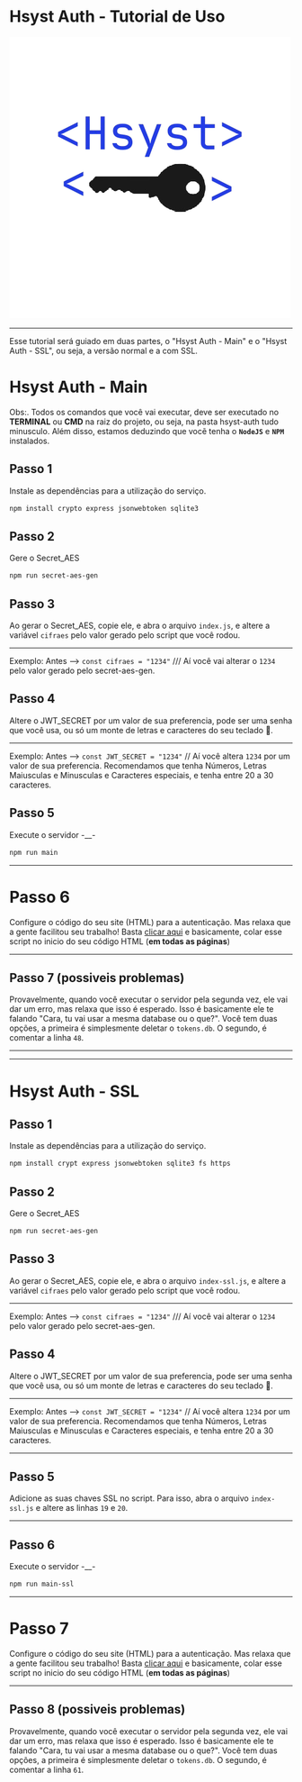 # Hsyst Auth - Tutorial de Uso
![Logo Hsyst Auth](https://github.com/Hsyst/Hsyst-Auth/blob/main/Hsyst_Auth-semfundo.png)

---

Esse tutorial será guiado em duas partes, o "Hsyst Auth - Main" e o "Hsyst Auth - SSL", ou seja, a versão normal e a com SSL.

# Hsyst Auth - Main
Obs:. Todos os comandos que você vai executar, deve ser executado no **TERMINAL** ou **CMD** na raiz do projeto, ou seja, na pasta hsyst-auth tudo minusculo. Além disso, estamos deduzindo que vocẽ tenha o **`NodeJS`** e **`NPM`** instalados.

## Passo 1
Instale as dependências para a utilização do serviço.
```sh
npm install crypto express jsonwebtoken sqlite3
```

## Passo 2
Gere o Secret_AES
```sh
npm run secret-aes-gen
```

## Passo 3
Ao gerar o Secret_AES, copie ele, e abra o arquivo `index.js`, e altere a variável `cifraes` pelo valor gerado pelo script que você rodou.

---

Exemplo: Antes --> `const cifraes = "1234"`  /// Aí você vai alterar o `1234` pelo valor gerado pelo secret-aes-gen.


## Passo 4
Altere o JWT_SECRET por um valor de sua preferencia, pode ser uma senha que você usa, ou só um monte de letras e caracteres do seu teclado 🙂.

---

Exemplo: Antes --> `const JWT_SECRET = "1234"` // Aí você altera `1234` por um valor de sua preferencia. Recomendamos que tenha Números, Letras Maiusculas e Minusculas e Caracteres especiais, e tenha entre 20 a 30 caracteres.


## Passo 5
Execute o servidor -__-

```sh
npm run main
```

---

# Passo 6
Configure o código do seu site (HTML) para a autenticação. Mas relaxa que a gente facilitou seu trabalho! Basta [clicar aqui](https://github.com/Hsyst/Hsyst-Auth/?tab=readme-ov-file#o-que-devo-alterar-no-meu-c%C3%B3digo) e basicamente, colar esse script no inicio do seu código HTML (**em todas as páginas**)

---

## Passo 7 (possiveis problemas)
Provavelmente, quando você executar o servidor pela segunda vez, ele vai dar um erro, mas relaxa que isso é esperado. Isso é basicamente ele te falando "Cara, tu vai usar a mesma database ou o que?". Você tem duas opções, a primeira é simplesmente deletar o `tokens.db`. O segundo, é comentar a linha `48`.

---
---

# Hsyst Auth - SSL

## Passo 1
Instale as dependências para a utilização do serviço.
```sh
npm install crypt express jsonwebtoken sqlite3 fs https
```

## Passo 2
Gere o Secret_AES
```sh
npm run secret-aes-gen
```

## Passo 3
Ao gerar o Secret_AES, copie ele, e abra o arquivo `index-ssl.js`, e altere a variável `cifraes` pelo valor gerado pelo script que você rodou.

---

Exemplo: Antes --> `const cifraes = "1234"`  /// Aí você vai alterar o `1234` pelo valor gerado pelo secret-aes-gen.


## Passo 4
Altere o JWT_SECRET por um valor de sua preferencia, pode ser uma senha que você usa, ou só um monte de letras e caracteres do seu teclado 🙂.

---

Exemplo: Antes --> `const JWT_SECRET = "1234"` // Aí você altera `1234` por um valor de sua preferencia. Recomendamos que tenha Números, Letras Maiusculas e Minusculas e Caracteres especiais, e tenha entre 20 a 30 caracteres.

---

## Passo 5
Adicione as suas chaves SSL no script. Para isso, abra o arquivo `index-ssl.js` e altere as linhas `19` e `20`.

---

## Passo 6
Execute o servidor -__-

```sh
npm run main-ssl
```
---

# Passo 7
Configure o código do seu site (HTML) para a autenticação. Mas relaxa que a gente facilitou seu trabalho! Basta [clicar aqui](https://github.com/Hsyst/Hsyst-Auth/?tab=readme-ov-file#o-que-devo-alterar-no-meu-c%C3%B3digo) e basicamente, colar esse script no inicio do seu código HTML (**em todas as páginas**)

---

## Passo 8 (possiveis problemas)
Provavelmente, quando você executar o servidor pela segunda vez, ele vai dar um erro, mas relaxa que isso é esperado. Isso é basicamente ele te falando "Cara, tu vai usar a mesma database ou o que?". Você tem duas opções, a primeira é simplesmente deletar o `tokens.db`. O segundo, é comentar a linha `61`.
